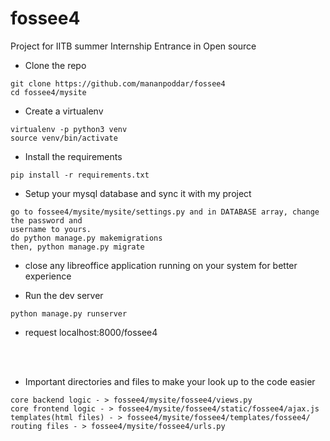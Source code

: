 # fossee4
Project for IITB summer Internship Entrance in Open source

- Clone the repo
``` 
git clone https://github.com/mananpoddar/fossee4
cd fossee4/mysite
```
- Create a virtualenv
```
virtualenv -p python3 venv
source venv/bin/activate
```

- Install the requirements
```
pip install -r requirements.txt
```
- Setup your mysql database and sync it with my project
```
go to fossee4/mysite/mysite/settings.py and in DATABASE array, change the password and 
username to yours.
do python manage.py makemigrations
then, python manage.py migrate
```

- close any libreoffice application running on your system for better experience

- Run the dev server
```
python manage.py runserver
```
- request localhost:8000/fossee4

<br><br>
- Important directories and files to make your look up to the code easier
```
core backend logic - > fossee4/mysite/fossee4/views.py
core frontend logic - > fossee4/mysite/fossee4/static/fossee4/ajax.js
templates(html files) - > fossee4/mysite/fossee4/templates/fossee4/
routing files - > fossee4/mysite/fossee4/urls.py

```
